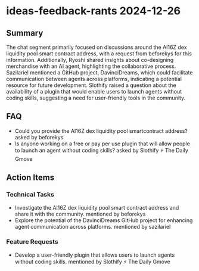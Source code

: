 # ideas-feedback-rants 2024-12-26

## Summary
The chat segment primarily focused on discussions around the AI16Z dex liquidity pool smart contract address, with a request from beforekys for this information. Additionally, Ryoshi shared insights about co-designing merchandise with an AI agent, highlighting the collaborative process. Sazilariel mentioned a GitHub project, DavinciDreams, which could facilitate communication between agents across platforms, indicating a potential resource for future development. Slothify raised a question about the availability of a plugin that would enable users to launch agents without coding skills, suggesting a need for user-friendly tools in the community.

## FAQ
- Could you provide the AI16Z dex liquidity pool smartcontract address? asked by beforekys
- Is anyone working on a free or pay per use plugin that will allow people to launch an agent without coding skills? asked by Slothify ⚡ The Daily Gmove

## Action Items

### Technical Tasks
- Investigate the AI16Z dex liquidity pool smart contract address and share it with the community. mentioned by beforekys
- Explore the potential of the DavinciDreams GitHub project for enhancing agent communication across platforms. mentioned by sazilariel

### Feature Requests
- Develop a user-friendly plugin that allows users to launch agents without coding skills. mentioned by Slothify ⚡ The Daily Gmove